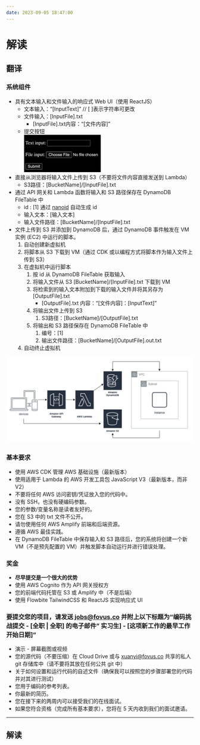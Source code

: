 ```yaml
---
date: 2023-09-05 18:47:00
---
```


# 解读

## 翻译

### 系统组件

+ 具有文本输入和文件输入的响应式 Web UI（使用 ReactJS）
    + 文本输入：“[InputText]” // [ ]表示字符串可更改
    + 文件输入：[InputFile].txt
        + [InputFile].txt内容：“[文件内容]”
    + 提交按钮
        <div><img src="img/button.png" height="100"></div>
+ 直接从浏览器将输入文件上传到 S3（不要将文件内容直接发送到 Lambda）
    + S3路径：[BucketName]/[InputFile].txt
+ 通过 API 网关和 Lambda 函数将输入和 S3 路径保存在 DynamoDB FileTable 中
    + id : [1] 通过 [nanoid](https://zelark.github.io/nano-id-cc/) 自动生成 id
    + 输入文本：[输入文本]
    + 输入文件路径：[BucketName]/[InputFile].txt
+ 文件上传到 S3 并添加到 DynamoDB 后，通过 DynamoDB 事件触发在 VM 实例 (EC2) 中运行的脚本。
    1. 自动创建新虚拟机
    1. 将脚本从 S3 下载到 VM（通过 CDK 或以编程方式将脚本作为输入文件上传到 S3）
    1. 在虚拟机中运行脚本
        1. 按 id 从 DynamoDB FileTable 获取输入
        1. 将输入文件从 S3 [BucketName]/[InputFile].txt 下载到 VM
        1. 将检索到的输入文本附加到下载的输入文件并将其另存为[OutputFile].txt
            + [OutputFile].txt 内容：“[文件内容]：[InputText]”
        1. 将输出文件上传到 S3
            1. S3路径：[BucketName]/[OutputFile].txt
        1. 将输出和 S3 路径保存在 DynamoDB FileTable 中
            1. 编号：[1]
            1. 输出文件路径：[BucketName]/[OutputFile].out.txt
    1. 自动终止虚拟机

![Alt text](img/image-1.png)

### 基本要求

+ 使用 AWS CDK 管理 AWS 基础设施（最新版本）
+ 使用适用于 Lambda 的 AWS 开发工具包 JavaScript V3（最新版本，而非 V2）
+ 不要将任何 AWS 访问密钥/凭证放入您的代码中。
+ 没有 SSH，也没有硬编码参数。
+ 您的参数/变量名称是读者友好的。
+ 您在 S3 中的 txt 文件不公开。
+ 请勿使用任何 AWS Amplify 前端和后端资源。
+ 遵循 AWS 最佳实践。
+ 在 DynamoDB FileTable 中保存输入和 S3 路径后，您的系统将创建一个新 VM（不是预先配置的 VM）并触发脚本自动运行并进行错误处理。

### 奖金

+ **尽早提交是一个很大的优势**
+ 使用 AWS Cognito 作为 API 网关授权方
+ 您的前端代码托管在 S3 或 Amplify 中（不是后端）
+ 使用 Flowbite TailwindCSS 和 ReactJS 实现响应式 UI

### 要提交您的项目，请发送 <jobs@fovus.co> 并附上以下标题为“编码挑战提交 - [全职 | 全职] 的电子邮件” 实习生] - [这项新工作的最早工作开始日期]”

+ 演示 - 屏幕截图或视频
+ 您的源代码（不要压缩）在 Cloud Drive 或与 xuanyi@fovus.co 共享的私人 git 存储库中（请不要将其放在任何公共 git 中）
+ 关于如何设置和运行代码的自述文件（确保我可以按照您的步骤部署您的代码并对其进行测试）
+ 您用于编码的参考列表。
+ 你最新的简历。
+ 您在接下来的两周内可以接受我们的在线面试。
+ 如果您符合资格（完成所有基本要求），您将在 5 天内收到我们的面试邀请。

---

## 解读

